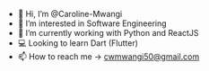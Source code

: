 - 👋 Hi, I’m @Caroline-Mwangi
- 👀 I’m interested in Software Engineering
- 🌱 I’m currently working with Python and ReactJS
- 💻 Looking to learn Dart (Flutter)
- 📫 How to reach me -> cwmwangi50@gmail.com

<!---
Caroline-Mwangi/Caroline-Mwangi is a ✨ special ✨ repository because its `README.md` (this file) appears on your GitHub profile.
You can click the Preview link to take a look at your changes.
--->
